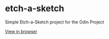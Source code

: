 # etch-a-sketch
Simple Etch-a-Sketch project for the Odin Project

[View in browser](https://angel-design.github.io/etch-a-sketch/)
